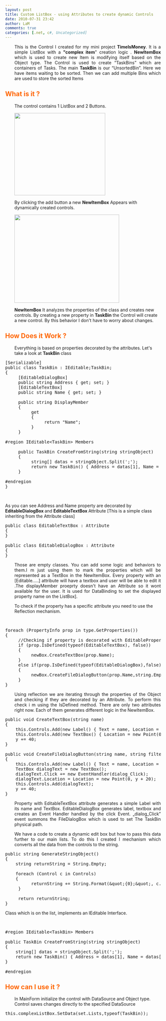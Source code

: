```yaml
---
layout: post
title: Custom ListBox - using Attributes to create dynamic Controls
date: 2010-07-31 23:42
author: LaM
comments: true
categories: [.net, c#, Uncategorized]
---
```

<p style="text-align: justify; padding-left: 30px;">This is the Control I created for my mini project <strong>TimeIsMoney</strong>. It is a simple ListBox with a <strong>"complex item</strong>" creation logic . <strong>NewItemBox </strong>which is used to create new Item is modifying itself based on the Object type. The Control is used to create “TaskBins” which are containers of Tasks. The main <strong>TaskBin </strong>is our “UnsortedBin”. Here we have items waiting to be sorted. Then we can add multiple Bins which are used to store the sorted Items</p>
<p style="text-align: justify;"></p>

<h2><span style="color: #000000;"><strong><span style="color: #ff6600;">What is it ?</span></strong></span></h2>
<span style="color: #000000;"><strong>
</strong></span>
<p style="padding-left: 30px;">The control contains 1 ListBox and 2 Buttons.</p>
<p style="padding-left: 30px;"><a href="http://lammichalfranc.files.wordpress.com/2010/07/timeismoney1.png"><img class="aligncenter size-full wp-image-487" title="TimeIsMoney1" src="http://lammichalfranc.files.wordpress.com/2010/07/timeismoney1.png" alt="" width="294" height="266" /></a></p>
<p style="padding-left: 30px;">By clicking the add button a new <strong>NewItemBox</strong> Appears with dynamically created controls.</p>
<p style="padding-left: 30px;"><a href="http://lammichalfranc.files.wordpress.com/2010/07/timeismoney2.png"><img class="aligncenter size-full wp-image-488" title="TimeIsMoney2" src="http://lammichalfranc.files.wordpress.com/2010/07/timeismoney2.png" alt="" width="339" height="285" /></a></p>
<p style="padding-left: 30px;"><strong>NewItemBox</strong> It analyzes the properties of the class and creates new controls. By creating a new property in <strong>TaskBin</strong> the Control will create a new control. By this behavior I don't have to worry about changes.</p>

<h2><span style="color: #ff6600;">How Does it Work ?</span></h2>
<p style="padding-left: 30px;">Everything is based on properties decorated by the attributes. Let's take a look at <strong>TaskBin</strong> class</p>

<pre class="lang:default decode:true">[Serializable]
public class TaskBin : IEditable;TaskBin;
{
     [EditableDialogBox]
     public string Address { get; set; }
     [EditableTextBox]
     public string Name { get; set; }

     public string DisplayMember
     {
          get
          {
               return "Name";
          }
     }

#region IEditable&lt;TaskBin&gt; Members

     public TaskBin CreateFromString(string stringObject)
     {
          string[] datas = stringObject.Split(';');
          return new TaskBin() { Address = datas[1], Name = datas[3] };
     }

#endregion
}</pre>
&nbsp;

As you can see Address and Name property are decorated by <strong>EditableDialogBox </strong>and <strong>EditableTextBox </strong>Attribute [This is a simple class inheriting from the Attribute class]
<pre class="lang:default decode:true">public class EditableTextBox : Attribute
{
}

public class EditableDialogBox : Attribute
{
}</pre>
<p style="padding-left: 30px; text-align: justify;">Those are empty classes. You can add some logic and behaviors to them.I m just using them to mark the properties which will be represented as a TextBox in the NewItemBox. Every property with an [Editable.....] attribute will have a textbox and user will be able to edit it .The displayMember proeprty doesn't have an Attribute so it wont available for the user. It is used for DataBinding to set the displayed property name on the ListBox].</p>
<p style="padding-left: 30px;">To check if the property has a specific attribute you need to use the Reflection mechanism.</p>
&nbsp;
<pre class="lang:default decode:true">foreach (PropertyInfo prop in type.GetProperties())
{
     //Checking if property is decorated with EditableProperty Attribute
     if (prop.IsDefined(typeof(EditableTextBox), false))
     {
          newBox.CreateTextBox(prop.Name);
     }
     else if(prop.IsDefined(typeof(EditableDialogBox),false))
     {
          newBox.CreateFileDialogButton(prop.Name,string.Empty);
     }
}</pre>
<p style="padding-left: 30px; text-align: justify;">Using reflection we are iterating through the properties of the Object and checking if they are decorated by an Attribute. To perform this check i m using the IsDefined method. There are only two attributes right now. Each of them generates different logic in the NewItemBox.</p>

<pre class="lang:default decode:true">public void CreateTextBox(string name)
{
    this.Controls.Add(new Label() { Text = name, Location = new Point(0, y) });
    this.Controls.Add(new TextBox() { Location = new Point(0, y + 20) });
    y += 40;
}

public void CreateFileDialogButton(string name, string filter)
{
    this.Controls.Add(new Label() { Text = name, Location = new Point(0, y) });
    TextBox dialogText = new TextBox();
    dialogText.Click += new EventHandler(dialog_Click);
    dialogText.Location = Location = new Point(0, y + 20);
    this.Controls.Add(dialogText);
    y += 40;
}</pre>
<p style="padding-left: 30px; text-align: justify;">Property with EditableTextBox attribute generates a simple Label with its name and TextBox. EditableDialogBox generates label, textbox and creates an Event Handler handled by the click Event. „dialog_Click” event summons the FileDialogBox which is used to set The TaskBin physical path.</p>
<p style="padding-left: 30px; text-align: justify;">We have a code to create a dynamic edit box but how to pass this data further to our main lists. To do this I created I mechanism which converts all the data from the controls to the string.</p>

<pre class="lang:default decode:true  crayon-selected">public string GenerateStringObject()
{
    string returnString = String.Empty;

    foreach (Control c in Controls)
    {
          returnString += String.Format(&amp;quot;{0};&amp;quot;, c.Text);
     }

     return returnString;
}</pre>
Class which is on the list, implements an IEditable Interface.

&nbsp;
<pre class="lang:default decode:true">#region IEditable&lt;TaskBin&gt; Members

public TaskBin CreateFromString(string stringObject)
{
    string[] datas = stringObject.Split(';');
    return new TaskBin() { Address = datas[1], Name = datas[3] };
}

#endregion</pre>
<h2><span style="color: #ff6600;">How can I use it ?</span></h2>
<p style="padding-left: 30px;"><span style="color: #ff6600;">
</span></p>
<p style="padding-left: 30px;">In MainForm initialize the control with DataSource and Object type. Control saves changes directly to the specified DataSource</p>

<pre class="lang:default decode:true">this.complexListBox.SetData(set.Lists,typeof(TaskBin));</pre>
